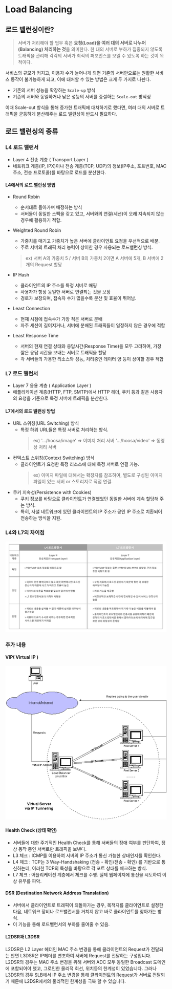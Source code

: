 # Load Balancing

## 로드 밸런싱이란?

> 서버가 처리해야 할 업무 혹은 **요청(Load)을 여러 대의 서버로 나누어(Balancing) 처리하는 것**을 의미한다.
> 한 대의 서버로 부하가 집중되지 않도록 트래픽을 관리해 각각의 서버가 최적의 퍼포먼스를 보일 수 있도록 하는 것이 목적이다.

서비스의 규모가 커지고, 이용자 수가 늘어나게 되면 기존의 서버만으로는 원활한 서비스 동작이 불가능하게 되고, 이에 대처할 수 있는 방법은 크게 두 가지로 나뉜다.

- 기존의 서버 성능을 확장하는 `Scale-up` 방식
- 기존의 서버와 동일하거나 낮은 성능의 서버를 증설하는 `Scale-out` 방식싱

이때 Scale-out 방식을 통해 증가한 트래픽에 대처하기로 했다면, 여러 대의 서버로 트래픽을 균등하게 분산해주는 로드 밸런싱이 반드시 필요하다.

## 로드 밸런싱의 종류

### L4 로드 밸런서

- Layer 4 전송 계층 ( Transport Layer )
- 네트워크 계층(IP, IPX)이나 전송 계층(TCP, UDP)의 정보(IP주소, 포트번호, MAC주소, 전송 프로토콜)를 바탕으로 로드를 분산한다.

#### L4에서의 로드 밸런싱 방법

- Round Robin
  - 순서대로 돌아가며 배정하는 방식
  - 서버들이 동일한 스펙을 갖고 있고, 서버와의 연결(세션)이 오래 지속되지 않는 경우에 활용하기 적합.

- Weighted Round Robin
  - 가중치를 매기고 가중치가 높은 서버에 클라이언트 요청을 우선적으로 배분.
  - 주로 서버의 트래픽 처리 능력이 상이한 경우 사용되는 로드밸런싱 방식.
  > ex)
  서버 A의 가중치 5 / 서버 B의 가중치 2이면
   A 서버에 5개, B 서버에 2개의 Request 할당
- IP Hash
  - 클라이언트의 IP 주소를 특정 서버로 매핑
  - 사용자가 항상 동일한 서버로 연결되는 것을 보장
  - 경로가 보장되며, 접속자 수가 많을수록 분산 및 효율이 뛰어남.
- Least Connection
  - 현재 시점에 접속수가 가장 적은 서버로 분배
  - 자주 세션이 길어지거나, 서버에 분배된 트래픽들이 일정하지 않은 경우에 적합
- Least Response Time
  - 서버의 현재 연결 상태와 응답시간(Response Time)을 모두 고려하여, 가장 짧은 응답 시간을 보내는 서버로 트래픽을 할당
  - 각 서버들의 가용한 리소스와 성능, 처리중인 데이터 양 등이 상이할 경우 적합

### L7 로드 밸런서

- Layer 7 응용 계층 ( Application Layer )
- 애플리케이션 계층(HTTP, FTP, SMTP)에서 HTTP 헤더, 쿠키 등과 같은 사용자의 요청을 기준으로 특정 서버에 트래픽을 분산한다.

#### L7에서의 로드 밸런싱 방법

- URL 스위칭(URL Switching) 방식
  - 특정 하위 URL들은 특정 서버로 처리하는 방식.
    > ex)
    '.../hoosa/image' => 이미지 처리 서버
    '.../hoosa/video' => 동영상 처리 서버
- 컨텍스트 스위칭(Context Switching) 방식
  - 클라이언트가 요청한 특정 리소스에 대해 특정 서버로 연결 가능.
    > ex)
    이미지 파일에 대해서는 확장자를 참조하여, 별도로 구성된 이미지 파일이 있는 서버 or 스토리지로 직접 연결.
- 쿠키 지속성(Persistence with Cookies)
  - 쿠키 정보를 바탕으로 클라이언트가 연결했었던 동일한 서버에 계속 할당해 주는 방식.
  - 특히, 사설 네트워크에 있던 클라이언트의 IP 주소가 공인 IP 주소로 치환되어 전송하는 방식을 지원.

### L4와 L7의 차이점

![img](imgs/1.png)

### 추가 내용

#### VIP( Virtual IP )

![img](imgs/2.gif)

#### Health Check (상태 확인)

- 서버들에 대한 주기적인 Health Check를 통해 서버들의 장애 여부를 판단하여, 정상 동작 중인 서버로만 트래픽을 보낸다.
- L3 체크 : ICMP를 이용하여 서버의 IP 주소가 통신 가능한 상태인지를 확인한다.
- L4 체크 : TCP는 3 Way-Handshaking (전송 - 확인/전송 - 확인) 를 기반으로 통신하는데, 이러한 TCP의 특성을 바탕으로 각 포트 상태를 체크하는 방식.
- L7 체크 : 어플리케이션 계층에서 체크를 수행. 실제 웹페이지에 통신을 시도하여 이상 유무를 파악.

#### DSR (Destination Network Address Translation)

- 서버에서 클라이언트로 트래픽이 되돌아가는 경우, 목적지를 클라이언트로 설정한 다음, 네트워크 장비나 로드밸런서를 거치지 않고 바로 클라이언트를 찾아가는 방식.
- 이 기능을 통해 로드밸런서의 부하를 줄여줄 수 있음.

#### L2DSR과 L3DSR

L2DSR은 L2 Layer 헤더인 MAC 주소 변경을 통해 클라이언트의 Request가 전달되는 반면 L3DSR은 IP헤더를 변조하여 서버에 Request를 전달하는 구성입니다.
L2DSR의 경우는 MAC 주소 변경을 위해 서버와 ADC 모두 동일한 Broadcast 도메인에 포함되어야 했고, 그로인한 물리적 회선, 위치등의 한계성이 있었습니다.
그러나 L3DSR의 경우 SLB에서 IP 주소 변경을 통해 클라이언트의 Request가 서버로 전달되기 때문에 L2DSR에서의 물리적인 한계성을 극복 할 수 있습니다.

